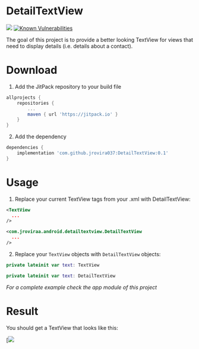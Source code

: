 # DetailTextView

[![](https://jitpack.io/v/jrovira037/DetailTextView.svg)](https://jitpack.io/#jrovira037/DetailTextView)
[![Known Vulnerabilities](https://snyk.io/test/github/jrovira037/DetailTextView/badge.svg?targetFile=detailtextview/build.gradle)](https://snyk.io/test/github/jrovira037/DetailTextView?targetFile=detailtextview/build.gradle)

The goal of this project is to provide a better looking TextView for views that need to display details (i.e. details about a contact).

# Download


1. Add the JitPack repository to your build file 

```groovy
allprojects {
	repositories {
		...
		maven { url 'https://jitpack.io' }
	}
}
```

2. Add the dependency

```groovy
dependencies {
    implementation 'com.github.jrovira037:DetailTextView:0.1'
}
```

# Usage

1. Replace your current TextView tags from your .xml with DetailTextView:

```xml
<TextView
  ...
/>
```

  

```xml
<com.jroviraa.android.detailtextview.DetailTextView
  ...
/>
```

2. Replace your `TextView` objects with `DetailTextView` objects:

```kotlin
private lateinit var text: TextView
```

```kotlin
private lateinit var text: DetailTextView
```

_For a complete example check the app module of this project_
  
  
 # Result
 
 You should get a TextView that looks like this:
 
 [![](https://i.imgur.com/HRSXrIz.png)


